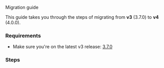 Migration guide

This guide takes you through the steps of migrating from **v3** (3.7.0) to **v4** (4.0.0).

### Requirements

- Make sure you're on the latest v3 release: [3.7.0](https://gitlab.com/cataclym/KaikiDeishuBot/-/tags/3.7.0)

### Steps

[//]: # ()

[//]: # (- Run bot once.)

[//]: # (- Update to v4 release [4.0.0]&#40;""&#41;)

[//]: # (    - ```shell)

[//]: # (      git do fun)

[//]: # (- Update your `.env` file to mirror the new entries from `.env.example`)

[//]: # (- Install MySQL for your distro and)

[//]: # (    - ```shell )

[//]: # (       npx prisma db push)
